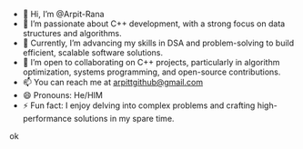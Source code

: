 - 👋 Hi, I’m @Arpit-Rana
- 👀 I’m passionate about C++ development, with a strong focus on data structures and algorithms.
- 🌱 Currently, I’m advancing my skills in DSA and problem-solving to build efficient, scalable software solutions.
- 💼 I’m open to collaborating on C++ projects, particularly in algorithm optimization, systems programming, and open-source contributions.
- 📫 You can reach me at arpittgithub@gmail.com 
- 😄 Pronouns: He/HIM 
- ⚡ Fun fact: I enjoy delving into complex problems and crafting high-performance solutions in my spare time.

<!---
Arpit-Rana/Arpit-Rana is a ✨ special ✨ repository because its `README.md` (this file) appears on your GitHub profile.
You can click the Preview link to take a look at your changes.
--->
ok

